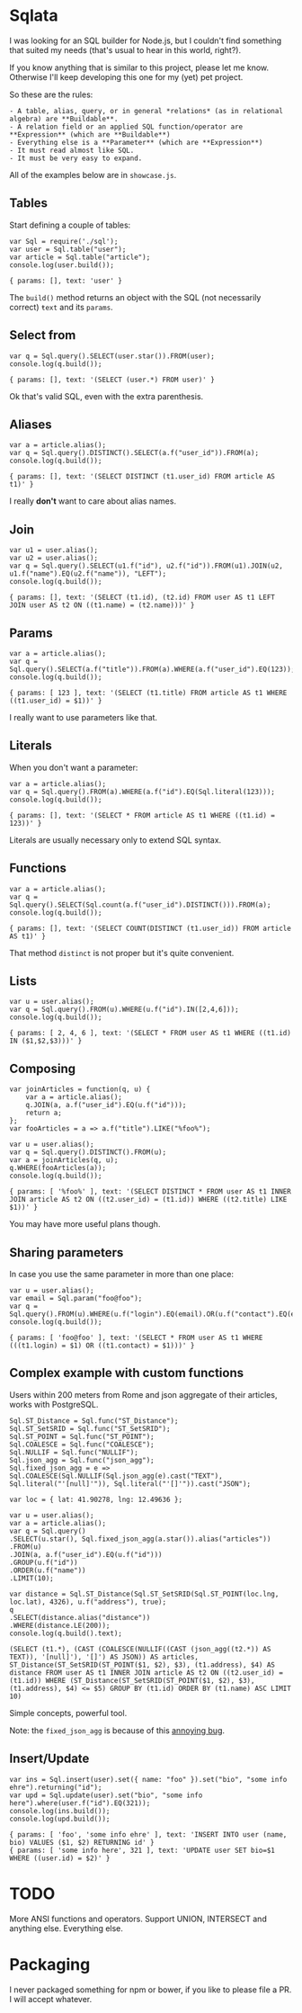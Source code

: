 Sqlata
======

I was looking for an SQL builder for Node.js, but I couldn't find something that suited my needs (that's usual to hear in this world, right?).

If you know anything that is similar to this project, please let me know.
Otherwise I'll keep developing this one for my (yet) pet project.

So these are the rules:

	- A table, alias, query, or in general *relations* (as in relational algebra) are **Buildable**.
	- A relation field or an applied SQL function/operator are **Expression** (which are **Buildable**)
	- Everything else is a **Parameter** (which are **Expression**)
	- It must read almost like SQL.
	- It must be very easy to expand.

All of the examples below are in `showcase.js`.
	
Tables
------

Start defining a couple of tables:

```
var Sql = require('./sql');
var user = Sql.table("user");
var article = Sql.table("article");
console.log(user.build());

{ params: [], text: 'user' }
```

The `build()` method returns an object with the SQL (not necessarily correct) `ŧext` and its `params`.

Select from
-----------

```
var q = Sql.query().SELECT(user.star()).FROM(user);
console.log(q.build());

{ params: [], text: '(SELECT (user.*) FROM user)' }
```

Ok that's valid SQL, even with the extra parenthesis.

Aliases
-------

```
var a = article.alias();
var q = Sql.query().DISTINCT().SELECT(a.f("user_id")).FROM(a);
console.log(q.build());

{ params: [], text: '(SELECT DISTINCT (t1.user_id) FROM article AS t1)' }
```

I really **don't** want to care about alias names.

Join
----

```
var u1 = user.alias();
var u2 = user.alias();
var q = Sql.query().SELECT(u1.f("id"), u2.f("id")).FROM(u1).JOIN(u2, u1.f("name").EQ(u2.f("name")), "LEFT");
console.log(q.build());

{ params: [], text: '(SELECT (t1.id), (t2.id) FROM user AS t1 LEFT JOIN user AS t2 ON ((t1.name) = (t2.name)))' }
```

Params
------

```
var a = article.alias();
var q = Sql.query().SELECT(a.f("title")).FROM(a).WHERE(a.f("user_id").EQ(123));
console.log(q.build());

{ params: [ 123 ], text: '(SELECT (t1.title) FROM article AS t1 WHERE ((t1.user_id) = $1))' }
```

I really want to use parameters like that.

Literals
--------

When you don't want a parameter:
	
```
var a = article.alias();
var q = Sql.query().FROM(a).WHERE(a.f("id").EQ(Sql.literal(123)));
console.log(q.build());

{ params: [], text: '(SELECT * FROM article AS t1 WHERE ((t1.id) = 123))' }
```

Literals are usually necessary only to extend SQL syntax.

Functions
---------

```
var a = article.alias();
var q = Sql.query().SELECT(Sql.count(a.f("user_id").DISTINCT())).FROM(a);
console.log(q.build());

{ params: [], text: '(SELECT COUNT(DISTINCT (t1.user_id)) FROM article AS t1)' }
```

That method `distinct` is not proper but it's quite convenient.

Lists
-----

```
var u = user.alias();
var q = Sql.query().FROM(u).WHERE(u.f("id").IN([2,4,6]));
console.log(q.build());

{ params: [ 2, 4, 6 ], text: '(SELECT * FROM user AS t1 WHERE ((t1.id) IN ($1,$2,$3)))' }
```

Composing
---------

```
var joinArticles = function(q, u) {
	var a = article.alias();
	q.JOIN(a, a.f("user_id").EQ(u.f("id")));
	return a;
};
var fooArticles = a => a.f("title").LIKE("%foo%");

var u = user.alias();
var q = Sql.query().DISTINCT().FROM(u);
var a = joinArticles(q, u);
q.WHERE(fooArticles(a));
console.log(q.build());

{ params: [ '%foo%' ], text: '(SELECT DISTINCT * FROM user AS t1 INNER JOIN article AS t2 ON ((t2.user_id) = (t1.id)) WHERE ((t2.title) LIKE $1))' }

```

You may have more useful plans though.

Sharing parameters
------------------

In case you use the same parameter in more than one place:

```
var u = user.alias();
var email = Sql.param("foo@foo");
var q = Sql.query().FROM(u).WHERE(u.f("login").EQ(email).OR(u.f("contact").EQ(email)));
console.log(q.build());

{ params: [ 'foo@foo' ], text: '(SELECT * FROM user AS t1 WHERE (((t1.login) = $1) OR ((t1.contact) = $1)))' }
```

Complex example with custom functions
-------------------------------------

Users within 200 meters from Rome and json aggregate of their articles, works with PostgreSQL.

```
Sql.ST_Distance = Sql.func("ST_Distance");
Sql.ST_SetSRID = Sql.func("ST_SetSRID");
Sql.ST_POINT = Sql.func("ST_POINT");
Sql.COALESCE = Sql.func("COALESCE");
Sql.NULLIF = Sql.func("NULLIF");
Sql.json_agg = Sql.func("json_agg");
Sql.fixed_json_agg = e => Sql.COALESCE(Sql.NULLIF(Sql.json_agg(e).cast("TEXT"), Sql.literal("'[null]'")), Sql.literal("'[]'")).cast("JSON");

var loc = { lat: 41.90278, lng: 12.49636 };

var u = user.alias();
var a = article.alias();
var q = Sql.query()
.SELECT(u.star(), Sql.fixed_json_agg(a.star()).alias("articles"))
.FROM(u)
.JOIN(a, a.f("user_id").EQ(u.f("id")))
.GROUP(u.f("id"))
.ORDER(u.f("name"))
.LIMIT(10);

var distance = Sql.ST_Distance(Sql.ST_SetSRID(Sql.ST_POINT(loc.lng, loc.lat), 4326), u.f("address"), true);
q
.SELECT(distance.alias("distance"))
.WHERE(distance.LE(200));
console.log(q.build().text);

(SELECT (t1.*), (CAST (COALESCE(NULLIF((CAST (json_agg((t2.*)) AS TEXT)), '[null]'), '[]') AS JSON)) AS articles, ST_Distance(ST_SetSRID(ST_POINT($1, $2), $3), (t1.address), $4) AS distance FROM user AS t1 INNER JOIN article AS t2 ON ((t2.user_id) = (t1.id)) WHERE (ST_Distance(ST_SetSRID(ST_POINT($1, $2), $3), (t1.address), $4) <= $5) GROUP BY (t1.id) ORDER BY (t1.name) ASC LIMIT 10)
```

Simple concepts, powerful tool.

Note: the `fixed_json_agg` is because of this [annoying bug](http://stackoverflow.com/a/27179265/471622).

Insert/Update
-------------

```
var ins = Sql.insert(user).set({ name: "foo" }).set("bio", "some info ehre").returning("id");
var upd = Sql.update(user).set("bio", "some info here").where(user.f("id").EQ(321));
console.log(ins.build());
console.log(upd.build());

{ params: [ 'foo', 'some info ehre' ], text: 'INSERT INTO user (name, bio) VALUES ($1, $2) RETURNING id' }
{ params: [ 'some info here', 321 ], text: 'UPDATE user SET bio=$1 WHERE ((user.id) = $2)' }
```

TODO
====

More ANSI functions and operators. Support UNION, INTERSECT and anything else. Everything else.

Packaging
=========

I never packaged something for npm or bower, if you like to please file a PR. I will accept whatever.
